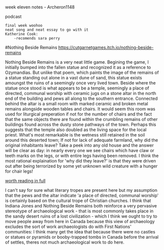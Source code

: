 week eleven notes - Archeron1148

podcast

    final week woohoo
    neat song and neat essay to go with it
    Katherine Cook:
        -recomends sara perry

#Nothing Beside Remains
https://cutgarnetgames.itch.io/nothing-beside-remains

  Nothing Beside Remains is a very neat little game. Begining the game, I initially bumped into the fallen statue and recognized it as a reference to Ozymandias. But unlike that poem, which paints the image of the remains of a statue standing out alone in a vast dune of sand, this statue exists amoungst the ruins of a seemingly once very lived town. Beside where the statue once stood is what appears to be a temple, seemingly a place of directed, communal worship with ceramic jugs on a stone altar in the north end of the building and pews all along to the southern entrance. Connected behind the altar is a small room with marked ceramic and broken metal remains alongside wooden tables and chairs. It would seem this room was used for liturgical preperation if not for the number of chairs and the fact that the same objects there are found within the crumbling remains of other buildings found across the dusty stone pathways of the town. Perhaps this suggests that the temple also doubled as the living space for the local priest. What's most remarkable is the wetness still retained in the soil around this deserted town; If not for lack of adequate farmland, why did the original inhabitants leave? Take a peek into any old house and the answer will be clear as day: in nearly every one we see chairs which have claw or teeth marks on the legs, or with entire legs having been removed. I think the most rational explaination for 'why did they leave?' is that they were driven out after being terrorized by some yet unknown wild creature with a hunger for chair legs!
  
  [worth reading in full](https://intarch.ac.uk/journal/issue55/2/full-text.html)
  
  I can't say for sure what literary tropes are present here but my assumption that the pews and the altar indicate 'a place of directed, communal worship' is certainly based on the cultural trope of Christian churches. I think that Indiana Jones and Nothing Beside Remains both reinforce a very pervasive stereotype of archaeological work - that is most commonly takes place in the sandy desert ruins of a lost civilization - which I think we ought to try to move people away from here in Canada because this view of archaeology excludes the sort of work archaeologists do with First Nations' communities: I think many get the idea that because there were no castles or statues or pyramids or booby-trapped tombs in Canada before the arrival of settles, theres not much archaeological work to do here.




